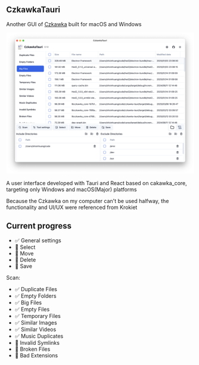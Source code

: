 ## CzkawkaTauri

Another GUI of [Czkawka](https://github.com/qarmin/czkawka) built for macOS and Windows

![screenshot_1](./screenshots/1.png)

A user interface developed with Tauri and React based on cakawka_core, targeting only Windows and macOS(Major) platforms

Because the Czkawka on my computer can't be used halfway, the functionality and UI/UX were referenced from Krokiet

## Current progress

- ✅ General settings
- 🚧 Select
- 🚧 Move
- 🚧 Delete
- 🚧 Save

Scan:

- ✅ Duplicate Files
- ✅ Empty Folders
- ✅ Big Files
- ✅ Empty Files
- ✅ Temporary Files
- ✅ Similar Images
- ✅ Similar Videos
- ✅ Music Duplicates
- 🚧 Invalid Symlinks
- 🚧 Broken Files
- 🚧 Bad Extensions
